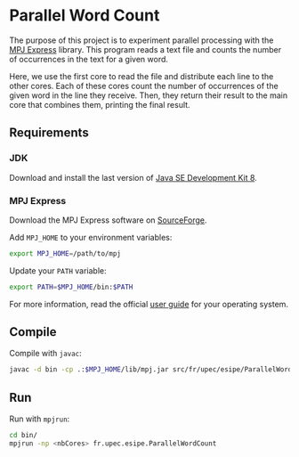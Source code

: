 # Parallel Word Count

The purpose of this project is to experiment parallel processing with the [MPJ Express](http://mpj-express.org/) library.
This program reads a text file and counts the number of occurrences in the text for a given word. 

Here, we use the first core to read the file and distribute each line to the other cores. Each of these cores count the 
number of occurrences of the given word in the line they receive. Then, they return their result to the main core that
combines them, printing the final result.

## Requirements

### JDK

Download and install the last version of [Java SE Development Kit 8](https://www.oracle.com/technetwork/java/javase/downloads/jdk8-downloads-2133151.html).

### MPJ Express

Download the MPJ Express software on [SourceForge](https://sourceforge.net/projects/mpjexpress/files/releases/).

Add `MPJ_HOME` to your environment variables:

```bash
export MPJ_HOME=/path/to/mpj
```

Update your `PATH` variable:

```bash
export PATH=$MPJ_HOME/bin:$PATH
```

For more information, read the official [user guide](http://mpj-express.org/guides.html) for your operating system.

## Compile

Compile with `javac`:

```bash
javac -d bin -cp .:$MPJ_HOME/lib/mpj.jar src/fr/upec/esipe/ParallelWordCount.java
```

## Run

Run with `mpjrun`: 

```bash
cd bin/
mpjrun -np <nbCores> fr.upec.esipe.ParallelWordCount
```